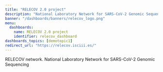 ```yaml
---
title: "RELECOV 2.0 project"
description: "National Laboratory Network for SARS-CoV-2 Genomic Sequencing"
banner: "/dashboards/banners/relecov_logo.png"
menu:
  dashboards:
    name: RELECOV 2.0 project
    identifier: relecov_dashboard
dashboards_topics: [demotopic1]
redirect_url: "https://relecov.isciii.es/"
---
```


RELECOV network. National Laboratory Network for SARS-CoV-2 Genomic Sequencing
